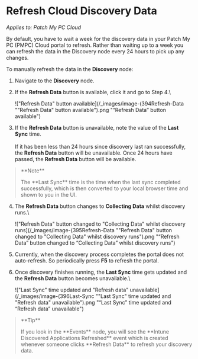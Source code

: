 # Refresh Cloud Discovery Data

_Applies to: Patch My PC Cloud_

By default, you have to wait a week for the discovery data in your Patch My PC (PMPC) Cloud portal to refresh. Rather than waiting up to a week you can refresh the data in the Discovery node every 24 hours to pick up any changes.

To manually refresh the data in the **Discovery** node:

1. Navigate to the **Discovery** node.
2.  If the **Refresh Data** button is available, click it and go to Step 4.\


    !["Refresh Data" button available](/_images/image-(394Refresh-Data "\"Refresh Data\" button available").png "“Refresh Data” button available")


3. If the **Refresh Data** button is unavailable, note the value of the **Last Sync** time.\
   \
   If it has been less than 24 hours since discovery last ran successfully, the **Refresh Data** button will be unavailable. Once 24 hours have passed, the **Refresh Data** button will be available.

<blockquote class="wp-block-quote">
<p>**Note**</p>
<p>The **Last Sync** time is the time when the last sync completed successfully, which is then converted to your local browser time and shown to you in the UI.</p>
</blockquote>

4.  The **Refresh Data** button changes to **Collecting Data** whilst discovery runs.\


    !["Refresh Data" button changed to "Collecting Data" whilst discovery runs](/_images/image-(395Refresh-Data "\"Refresh Data\" button changed to \"Collecting Data\" whilst discovery runs").png "“Refresh Data” button changed to “Collecting Data” whilst discovery runs")
5. Currently, when the discovery process completes the portal does not auto-refresh. So periodically press **F5** to refresh the portal.
6.  Once discovery finishes running, the **Last Sync** time gets updated and the **Refresh Data** button becomes unavailable.\


    !["Last Sync" time updated and "Refresh data" unavailable](/_images/image-(396Last-Sync "\"Last Sync\" time updated and \"Refresh data\" unavailable").png "“Last Sync” time updated and “Refresh data” unavailable")

<blockquote class="wp-block-quote">
<p>**Tip**</p>
<p>If you look in the **Events** node, you will see the **Intune Discovered Applications Refreshed** event which is created whenever someone clicks **Refresh Data** to refresh your discovery data.</p>
</blockquote>